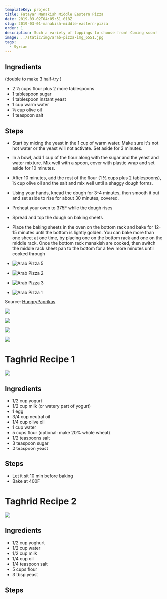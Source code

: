 ```yaml
---
templateKey: project
title: Fatayar Manakish Middle Eastern Pizza
date: 2019-03-02T04:05:51.018Z
slug: 2019-03-01-manakish-middle-eastern-pizza
order: 1
description: Such a variety of toppings to choose from! Coming soon!
image: ../static/img/arab-pizza-img_6551.jpg
tags:
  - Syrian
---
```


## Ingredients

(double to make 3 half-try )

- 2 ½ cups flour plus 2 more tablespoons
- 1 tablespoon sugar
- 1 tablespoon instant yeast
- 1 cup warm water
- ¼ cup olive oil
- 1 teaspoon salt

## Steps

- Start by mixing the yeast in the 1 cup of warm water. Make sure it's not hot water or the yeast will not activate. Set aside for 3 minutes.
- In a bowl, add 1 cup of the flour along with the sugar and the yeast and water mixture. Mix well with a spoon, cover with plastic wrap and set aside for 10 minutes.
- After 10 minutes, add the rest of the flour (1 ½ cups plus 2 tablespoons), ¼ cup olive oil and the salt and mix well until a shaggy dough forms.
- Using your hands, knead the dough for 3-4 minutes, then smooth it out and set aside to rise for about 30 minutes, covered.
- Preheat your oven to 375F while the dough rises
- Spread and top the dough on baking sheets
- Place the baking sheets in the oven on the bottom rack and bake for 12-15 minutes until the bottom is lightly golden. You can bake more than one sheet at one time, by placing one on the bottom rack and one on the middle rack. Once the bottom rack manakish are cooked, then switch the middle rack sheet pan to the bottom for a few more minutes until cooked through

- ![Arab Pizza 5](images/arab-pizza-img_6549-1024x768.jpg)

- ![Arab Pizza 2](images/arab-pizza-img_6545-768x1024.jpg)

- ![Arab Pizza 3](images/arab-pizza-img_6542-1024x768.jpg)

- ![Arab Pizza 1](images/arab-pizza-img_7100-1024x768.jpg)

Source: [HungryPaprikas](https://www.hungrypaprikas.com/manakish/)


![](/img/arab-pizza-img_7100.jpg)

![](/img/arab-pizza-img_6545.jpg)

![](/img/arab-pizza-img_6542.jpg)

![](/img/arab-pizza-img_6549.jpg)

# Taghrid Recipe 1

![](/img/taghrid-dough-recipe-1.jpeg)


## Ingredients
- 1/2 cup yogurt
- 1/2 cup milk (or watery part of yogurt)
- 1 egg
- 3/4 cup neutral oil
- 1/4 cup olive oil
- 1 cup water
- 5 cups flour (optional: make 20% whole wheat)
- 1/2 teaspoons salt
- 3 teaspoon sugar
- 2 teaspoon yeast

## Steps

- Let it sit 10 min before baking
- Bake at 400F

# Taghrid Recipe 2

![](/img/taghrid-dough-recipe-2.jpeg)


## Ingredients

- 1/2 cup yoghurt
- 1/2 cup water
- 1/2 cup milk
- 1/4 cup oil
- 1/4 teaspoon salt
- 5 cups flour
- 3 tbsp yeast


## Steps

